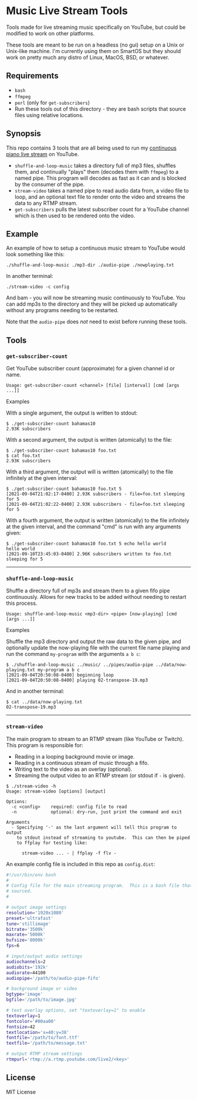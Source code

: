Music Live Stream Tools
=======================

Tools made for live streaming music specifically on YouTube, but could be
modified to work on other platforms.

These tools are meant to be run on a headless (no gui) setup on a Unix or
Unix-like machine.  I'm currently using them on SmartOS but they should work on
pretty much any distro of Linux, MacOS, BSD, or whatever.

Requirements
------------

- `bash`
- `ffmpeg`
- `perl` (only for `get-subscribers`)
- Run these tools out of this directory - they are bash scripts that source
  files using relative locations.

Synopsis
--------

This repo contains 3 tools that are all being used to run my [continuous piano
live stream](https://www.youtube.com/channel/UC580SYuIdAIWf8ngzASdKGQ/live) on
YouTube.

- `shuffle-and-loop-music` takes a directory full of mp3 files, shuffles them,
  and continually "plays" them (decodes them with `ffmpeg`) to a named pipe.
  This program will decodes as fast as it can and is blocked by the consumer of
  the pipe.
- `stream-video` takes a named pipe to read audio data from, a video file
  to loop, and an optional  text file to render onto the video and streams the
  data to any RTMP stream.
- `get-subscribers` pulls the latest subscriber count for a YouTube channel
  which is then used to be rendered onto the video.

Example
-------

An example of how to setup a continuous music stream to YouTube would look
something like this:

    ./shuffle-and-loop-music ./mp3-dir ./audio-pipe ./nowplaying.txt

In another terminal:

    ./stream-video -c config

And bam - you will now be streaming music continuously to YouTube.  You can add
mp3s to the directory and they will be picked up automatically without any
programs needing to be restarted.

Note that the `audio-pipe` does *not* need to exist before running these tools.

Tools
-----

### `get-subscriber-count`

Get YouTube subscriber count (approximate) for a given channel id or name.

    Usage: get-subscriber-count <channel> [file] [interval] [cmd [args ...]]

Examples

With a single argument, the output is written to stdout:

    $ ./get-subscriber-count bahamas10
    2.93K subscribers

With a second argument, the output is written (atomically) to the file:

    $ ./get-subscriber-count bahamas10 foo.txt
    $ cat foo.txt
    2.93K subscribers

With a third argument, the output will is written (atomically) to the
file infinitely at the given interval:

    $ ./get-subscriber-count bahamas10 foo.txt 5
    [2021-09-04T21:02:17-0400] 2.93K subscribers - file=foo.txt sleeping for 5
    [2021-09-04T21:02:22-0400] 2.93K subscribers - file=foo.txt sleeping for 5

With a fourth argument, the output is written (atomically) to the
file infinitely at the given interval, and the command "cmd" is run with
any arguments given:

    $ ./get-subscriber-count bahamas10 foo.txt 5 echo hello world
    hello world
    [2021-09-10T23:45:03-0400] 2.96K subscribers written to foo.txt sleeping for 5

---

### `shuffle-and-loop-music`

Shuffle a directory full of mp3s and stream them to a given fifo pipe
continuously.  Allows for new tracks to be added without needing to restart this
process.

    Usage: shuffle-and-loop-music <mp3-dir> <pipe> [now-playing] [cmd [args ...]]

Examples

Shuffle the mp3 directory and output the raw data to the given pipe, and
optionally update the now-playing file with the current file name playing and
run the command `my-program` with the arguments `a b c`:

    $ ./shuffle-and-loop-music ../music/ ../pipes/audio-pipe ../data/now-playing.txt my-program a b c
    [2021-09-04T20:50:08-0400] beginning loop
    [2021-09-04T20:50:08-0400] playing 02-transpose-19.mp3

And in another terminal:

    $ cat ../data/now-playing.txt
    02-transpose-19.mp3

---

### `stream-video`

The main program to stream to an RTMP stream (like YouTube or Twitch).  This
program is responsible for:

- Reading in a looping background movie or image.
- Reading in a continuous stream of music through a fifo.
- Writing text to the video as an overlay (optional).
- Streaming the output video to an RTMP stream (or stdout if `-` is given).

```
$ ./stream-video -h
Usage: stream-video [options] [output]

Options:
  -c <config>    required: config file to read
  -n             optional: dry-run, just print the command and exit

Arguments
  - Specifying '-' as the last argument will tell this program to output
    to stdout instead of streaming to youtube.  This can then be piped
    to ffplay for testing like:

      stream-video ... - | ffplay -f flv -
```

An example config file is included in this repo as `config.dist`:

``` bash
#!/usr/bin/env bash
#
# Config file for the main streaming program.  This is a bash file that is
# sourced.
#

# output image settings
resolution='1920x1080'
preset='ultrafast'
tune='stillimage'
bitrate='3500k'
maxrate='5000k'
bufsize='8000k'
fps=6

# input/output audio settings
audiochannels=2
audiobits='192k'
audiorate=44100
audiopipe='/path/to/audio-pipe-fifo'

# background image or video
bgtype='image'
bgfile='/path/to/image.jpg'

# text overlay options, set "textoverlay=1" to enable
textoverlay=1
fontcolor='#00aa00'
fontsize=42
textlocation='x=40:y=38'
fontfile='/path/to/font.ttf'
textfile='/path/to/message.txt'

# output RTMP stream settings
rtmpurl='rtmp://a.rtmp.youtube.com/live2/<key>'
```

License
-------

MIT License
